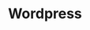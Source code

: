 ---
title: Wordpress
intro: The open-source content management system powering a third of the Web.
layout: listing
---
